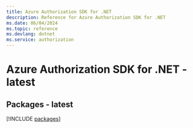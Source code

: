 ```yaml
---
title: Azure Authorization SDK for .NET
description: Reference for Azure Authorization SDK for .NET
ms.date: 06/04/2024
ms.topic: reference
ms.devlang: dotnet
ms.service: authorization
---
```

# Azure Authorization SDK for .NET - latest
## Packages - latest
[!INCLUDE [packages](authorization-index.md)]